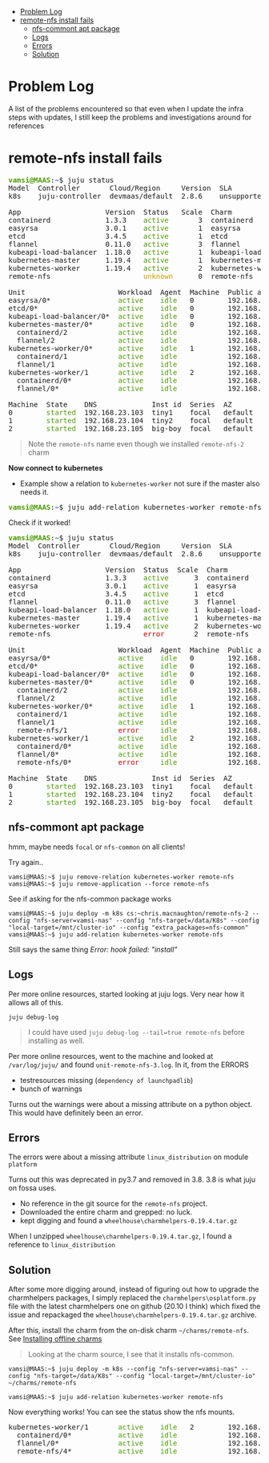 <!-- TOC -->

- [Problem Log](#problem-log)
- [remote-nfs install fails](#remote-nfs-install-fails)
    - [nfs-commont apt package](#nfs-commont-apt-package)
    - [Logs](#logs)
    - [Errors](#errors)
    - [Solution](#solution)

<!-- /TOC -->

# Problem Log 

A list of the problems encountered so that even when I update the infra steps with updates, I still keep the problems and investigations around for references

# remote-nfs install fails

<pre><font color="#4E9A06"><b>vamsi@MAAS</b></font>:<font color="#3465A4"><b>~</b></font>$ juju status
Model  Controller       Cloud/Region     Version  SLA          Timestamp
k8s    juju-controller  devmaas/default  2.8.6    unsupported  10:41:55-08:00

App                    Version  Status   Scale  Charm                  Store       Rev  OS      Notes
containerd             1.3.3    <font color="#4E9A06">active       </font>3  containerd             jujucharms   96  ubuntu  
easyrsa                3.0.1    <font color="#4E9A06">active       </font>1  easyrsa                jujucharms  338  ubuntu  
etcd                   3.4.5    <font color="#4E9A06">active       </font>1  etcd                   jujucharms  543  ubuntu  
flannel                0.11.0   <font color="#4E9A06">active       </font>3  flannel                jujucharms  512  ubuntu  
kubeapi-load-balancer  1.18.0   <font color="#4E9A06">active       </font>1  kubeapi-load-balancer  jujucharms  752  ubuntu  exposed
kubernetes-master      1.19.4   <font color="#4E9A06">active       </font>1  kubernetes-master      jujucharms  908  ubuntu  
kubernetes-worker      1.19.4   <font color="#4E9A06">active       </font>2  kubernetes-worker      jujucharms  711  ubuntu  exposed
remote-nfs                      <font color="#C4A000">unknown      </font>0  remote-nfs             jujucharms    2  ubuntu  

Unit                      Workload  Agent  Machine  Public address  Ports           Message
easyrsa/0*                <font color="#4E9A06">active    idle   </font>0        192.168.23.103                  Certificate Authority connected.
etcd/0*                   <font color="#4E9A06">active    idle   </font>0        192.168.23.103  2379/tcp        Healthy with 1 known peer
kubeapi-load-balancer/0*  <font color="#4E9A06">active    idle   </font>0        192.168.23.103  443/tcp         Loadbalancer ready.
kubernetes-master/0*      <font color="#4E9A06">active    idle   </font>0        192.168.23.103  6443/tcp        Kubernetes master running.
  containerd/2            <font color="#4E9A06">active    idle   </font>         192.168.23.103                  Container runtime available
  flannel/2               <font color="#4E9A06">active    idle   </font>         192.168.23.103                  Flannel subnet 10.1.6.1/24
kubernetes-worker/0*      <font color="#4E9A06">active    idle   </font>1        192.168.23.104  80/tcp,443/tcp  Kubernetes worker running.
  containerd/1            <font color="#4E9A06">active    idle   </font>         192.168.23.104                  Container runtime available
  flannel/1               <font color="#4E9A06">active    idle   </font>         192.168.23.104                  Flannel subnet 10.1.72.1/24
kubernetes-worker/1       <font color="#4E9A06">active    idle   </font>2        192.168.23.105  80/tcp,443/tcp  Kubernetes worker running.
  containerd/0*           <font color="#4E9A06">active    idle   </font>         192.168.23.105                  Container runtime available
  flannel/0*              <font color="#4E9A06">active    idle   </font>         192.168.23.105                  Flannel subnet 10.1.22.1/24

Machine  State    DNS             Inst id  Series  AZ       Message
0        <font color="#4E9A06">started  </font>192.168.23.103  tiny1    focal   default  Deployed
1        <font color="#4E9A06">started  </font>192.168.23.104  tiny2    focal   default  Deployed
2        <font color="#4E9A06">started  </font>192.168.23.105  big-boy  focal   default  Deployed
</pre>

> Note the `remote-nfs` name even though we installed `remote-nfs-2` charm

**Now connect to kubernetes**

- Example show a relation to `kubernetes-worker` not sure if the master also needs it.

<pre><font color="#4E9A06"><b>vamsi@MAAS</b></font>:<font color="#3465A4"><b>~</b></font>$ juju add-relation kubernetes-worker remote-nfs
</pre>


Check if it worked!

<pre><font color="#4E9A06"><b>vamsi@MAAS</b></font>:<font color="#3465A4"><b>~</b></font>$ juju status
Model  Controller       Cloud/Region     Version  SLA          Timestamp
k8s    juju-controller  devmaas/default  2.8.6    unsupported  10:44:48-08:00

App                    Version  Status  Scale  Charm                  Store       Rev  OS      Notes
containerd             1.3.3    <font color="#4E9A06">active      </font>3  containerd             jujucharms   96  ubuntu  
easyrsa                3.0.1    <font color="#4E9A06">active      </font>1  easyrsa                jujucharms  338  ubuntu  
etcd                   3.4.5    <font color="#4E9A06">active      </font>1  etcd                   jujucharms  543  ubuntu  
flannel                0.11.0   <font color="#4E9A06">active      </font>3  flannel                jujucharms  512  ubuntu  
kubeapi-load-balancer  1.18.0   <font color="#4E9A06">active      </font>1  kubeapi-load-balancer  jujucharms  752  ubuntu  exposed
kubernetes-master      1.19.4   <font color="#4E9A06">active      </font>1  kubernetes-master      jujucharms  908  ubuntu  
kubernetes-worker      1.19.4   <font color="#4E9A06">active      </font>2  kubernetes-worker      jujucharms  711  ubuntu  exposed
remote-nfs                      <font color="#CC0000">error       </font>2  remote-nfs             jujucharms    2  ubuntu  

Unit                      Workload  Agent  Machine  Public address  Ports           Message
easyrsa/0*                <font color="#4E9A06">active    idle   </font>0        192.168.23.103                  Certificate Authority connected.
etcd/0*                   <font color="#4E9A06">active    idle   </font>0        192.168.23.103  2379/tcp        Healthy with 1 known peer
kubeapi-load-balancer/0*  <font color="#4E9A06">active    idle   </font>0        192.168.23.103  443/tcp         Loadbalancer ready.
kubernetes-master/0*      <font color="#4E9A06">active    idle   </font>0        192.168.23.103  6443/tcp        Kubernetes master running.
  containerd/2            <font color="#4E9A06">active    idle   </font>         192.168.23.103                  Container runtime available
  flannel/2               <font color="#4E9A06">active    idle   </font>         192.168.23.103                  Flannel subnet 10.1.6.1/24
kubernetes-worker/0*      <font color="#4E9A06">active    idle   </font>1        192.168.23.104  80/tcp,443/tcp  Kubernetes worker running.
  containerd/1            <font color="#4E9A06">active    idle   </font>         192.168.23.104                  Container runtime available
  flannel/1               <font color="#4E9A06">active    idle   </font>         192.168.23.104                  Flannel subnet 10.1.72.1/24
  remote-nfs/1            <font color="#CC0000">error     </font><font color="#4E9A06">idle   </font>         192.168.23.104                  hook failed: &quot;install&quot;
kubernetes-worker/1       <font color="#4E9A06">active    idle   </font>2        192.168.23.105  80/tcp,443/tcp  Kubernetes worker running.
  containerd/0*           <font color="#4E9A06">active    idle   </font>         192.168.23.105                  Container runtime available
  flannel/0*              <font color="#4E9A06">active    idle   </font>         192.168.23.105                  Flannel subnet 10.1.22.1/24
  remote-nfs/0*           <font color="#CC0000">error     </font><font color="#4E9A06">idle   </font>         192.168.23.105                  hook failed: &quot;install&quot;

Machine  State    DNS             Inst id  Series  AZ       Message
0        <font color="#4E9A06">started  </font>192.168.23.103  tiny1    focal   default  Deployed
1        <font color="#4E9A06">started  </font>192.168.23.104  tiny2    focal   default  Deployed
2        <font color="#4E9A06">started  </font>192.168.23.105  big-boy  focal   default  Deployed
</pre>

## nfs-commont apt package

hmm, maybe needs `focal` or `nfs-common` on all clients!

Try again..

```console
vamsi@MAAS:~$ juju remove-relation kubernetes-worker remote-nfs
vamsi@MAAS:~$ juju remove-application --force remote-nfs
```

See if asking for the nfs-common package works

```console
vamsi@MAAS:~$ juju deploy -m k8s cs:~chris.macnaughton/remote-nfs-2 --config "nfs-server=vamsi-nas" --config "nfs-target=/data/K8s" --config "local-target=/mnt/cluster-io" --config "extra_packages=nfs-common"
vamsi@MAAS:~$ juju add-relation kubernetes-worker remote-nfs
```

Still says the same thing *Error: hook failed: "install"*

## Logs 

Per more online resources, started looking at juju logs. Very near how it allows all of this.

`juju debug-log`

> I could have used `juju debug-log --tail=true remote-nfs` before installing as well.

Per more online resources, went to the machine and looked at `/var/log/juju/` and found `unit-remote-nfs-3.log`. In it, from the ERRORS

- testresources missing (`dependency of launchpadlib`)
- bunch of warnings

Turns out the warnings were about a missing attribute on a python object. This would have definitely been an error.

## Errors

The errors were about a missing attribute `linux_distribution` on module `platform`

Turns out this was deprecated in py3.7 and removed in 3.8. 3.8 is what juju on fossa uses.

- No reference in the git source for the `remote-nfs` project.
- Downloaded the entire charm and grepped: no luck.
- kept digging and found a `wheelhouse\charmhelpers-0.19.4.tar.gz`

When I unzipped `wheelhouse\charmhelpers-0.19.4.tar.gz`, I found a reference to `linux_distribution`

## Solution

After some more digging around, instead of figuring out how to upgrade the charmhelpers packages, I simply replaced the `charmhelpers\osplatform.py` file with the latest charmhelpers one on github (20.10 I think) which fixed the issue and repackaged the `wheelhouse\charmhelpers-0.19.4.tar.gz` archive.

After this, install the charm from the on-disk charm `~/charms/remote-nfs`. See [Installing offline charms](https://juju.is/docs/deploying-charms-offline)

> Looking at the charm source, I see that it installs nfs-common. 

```console
vamsi@MAAS:~$ juju deploy -m k8s --config "nfs-server=vamsi-nas" --config "nfs-target=/data/K8s" --config "local-target=/mnt/cluster-io" ~/charms/remote-nfs

vamsi@MAAS:~$ juju add-relation kubernetes-worker remote-nfs
```

Now everything works! You can see the status show the nfs mounts.

<pre>kubernetes-worker/1       <font color="#4E9A06">active    idle   </font>2        192.168.23.105  80/tcp,443/tcp  Kubernetes worker running.
  containerd/0*           <font color="#4E9A06">active    idle   </font>         192.168.23.105                  Container runtime available
  flannel/0*              <font color="#4E9A06">active    idle   </font>         192.168.23.105                  Flannel subnet 10.1.22.1/24
  remote-nfs/4*           <font color="#4E9A06">active    idle   </font>         192.168.23.105                  vamsi-nas:/data/K8s -&gt; /mnt/cluster-io
</pre>

